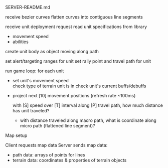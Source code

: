 SERVER-README.md

receive bezier curves
flatten curves into contiguous line segments

receive unit deployment request
read unit specifications from library
- movement speed
- abilities

create unit body as object moving along path

set alert/targeting ranges for unit
set rally point and travel path for unit

run game loop:
 for each unit
  - set unit's movement speed  
    check type of terrain unit is in
    check unit's current buffs/debuffs

  - project next [10] movement positions (refresh rate ~100ms)

    with [S] speed over [T] interval along [P] travel path, 
    how much distance has unit traveled?

    - with distance traveled along macro path, what is coordinate along micro path (flattened line segment)?


Map setup

Client requests map data
Server sends map data:
  - path data: arrays of points for lines
  - terrain data: coordinates & properties of terrain objects